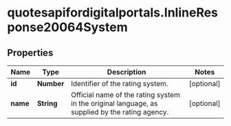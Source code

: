 # quotesapifordigitalportals.InlineResponse20064System

## Properties

Name | Type | Description | Notes
------------ | ------------- | ------------- | -------------
**id** | **Number** | Identifier of the rating system. | [optional] 
**name** | **String** | Official name of the rating system in the original language, as supplied by the rating agency. | [optional] 


